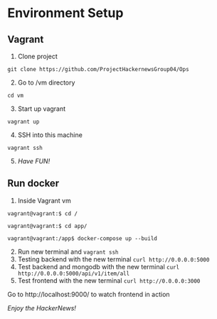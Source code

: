 # Environment Setup

## Vagrant

1. Clone project

``` git clone https://github.com/ProjectHackernewsGroup04/Ops ```

2. Go to /vm directory

``` cd vm ```

3. Start up vagrant

``` vagrant up ```

4. SSH into this machine

``` vagrant ssh ```

5. _Have FUN!_

## Run docker 

1. Inside Vagrant vm

```vagrant@vagrant:$ cd / ```

```vagrant@vagrant:$ cd app/ ```

```vagrant@vagrant:/app$ docker-compose up --build```

2. Run new terminal and `vagrant ssh`
3. Testing backend with the new terminal `curl http://0.0.0.0:5000`
4. Test backend and mongodb with the new terminal `curl http://0.0.0.0:5000/api/v1/item/all`
5. Test frontend with the new terminal `curl http://0.0.0.0:3000`

Go to http://localhost:9000/ to watch frontend in action

_Enjoy the HackerNews!_
